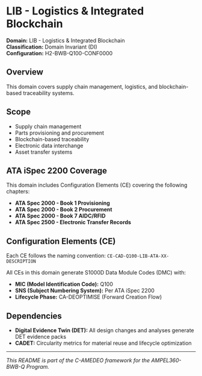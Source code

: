 # LIB - Logistics & Integrated Blockchain

**Domain:** LIB - Logistics & Integrated Blockchain  
**Classification:** Domain Invariant (DI)  
**Configuration:** H2-BWB-Q100-CONF0000  

## Overview

This domain covers supply chain management, logistics, and blockchain-based traceability systems.

## Scope

- Supply chain management
- Parts provisioning and procurement
- Blockchain-based traceability
- Electronic data interchange
- Asset transfer systems

## ATA iSpec 2200 Coverage

This domain includes Configuration Elements (CE) covering the following chapters:

- **ATA Spec 2000 - Book 1 Provisioning**
- **ATA Spec 2000 - Book 2 Procurement**
- **ATA Spec 2000 - Book 7 AIDC/RFID**
- **ATA Spec 2500 - Electronic Transfer Records**

## Configuration Elements (CE)

Each CE follows the naming convention: `CE-CAD-Q100-LIB-ATA-XX-DESCRIPTION`

All CEs in this domain generate S1000D Data Module Codes (DMC) with:
- **MIC (Model Identification Code):** Q100
- **SNS (Subject Numbering System):** Per ATA iSpec 2200
- **Lifecycle Phase:** CA-DEOPTIMISE (Forward Creation Flow)

## Dependencies

- **Digital Evidence Twin (DET):** All design changes and analyses generate DET evidence packs
- **CADET:** Circularity metrics for material reuse and lifecycle optimization

---

*This README is part of the C-AMEDEO framework for the AMPEL360-BWB-Q Program.*